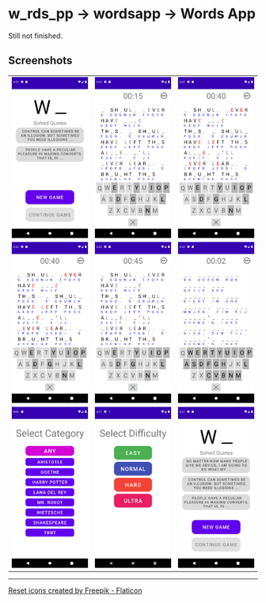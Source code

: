 # w_rds_pp -> wordsapp -> Words App

Still not finished.

## Screenshots
|                                  |                                 |                               |
|----------------------------------|---------------------------------|-------------------------------|
| <img src="screenshots/1.png">    | <img src="screenshots/2.png">   | <img src="screenshots/3.png"> |
| <img src="screenshots/3.png">    | <img src="screenshots/4.png">   | <img src="screenshots/5.png"> |
| <img src="screenshots/cats.png"> | <img src="screenshots/dif.png"> | <img src="screenshots/9.png"> |

<hr>
<a href="https://www.flaticon.com/free-icons/reset" title="reset icons">Reset icons created by Freepik - Flaticon</a>


